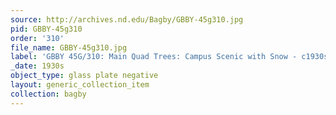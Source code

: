 ```yaml
---
source: http://archives.nd.edu/Bagby/GBBY-45g310.jpg
pid: GBBY-45g310
order: '310'
file_name: GBBY-45g310.jpg
label: 'GBBY 45G/310: Main Quad Trees: Campus Scenic with Snow - c1930s'
_date: 1930s
object_type: glass plate negative
layout: generic_collection_item
collection: bagby
---
```

